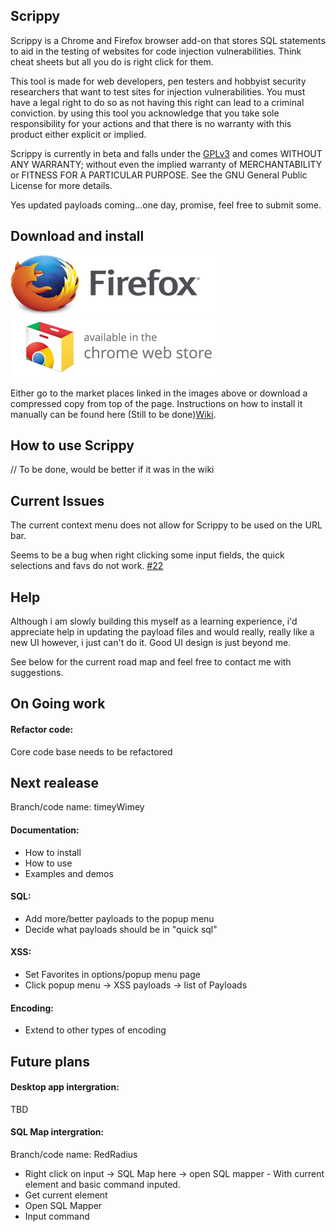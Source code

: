 ## Scrippy
Scrippy is a Chrome and Firefox browser add-on that stores SQL statements to aid in the testing of websites for code injection vulnerabilities. Think cheat sheets but all you do is right click for them.  

This tool is made for web developers, pen testers and hobbyist security researchers that want to test sites for injection vulnerabilities. You must have a legal right to do so as not having this right can lead to a criminal conviction. by using this tool you acknowledge that you take sole responsibility for your actions and that there is no warranty with this product either explicit or implied. 

Scrippy is currently in beta and falls under the [GPLv3](http://www.gnu.org/licenses/gpl.html "GPLv3") and comes WITHOUT ANY WARRANTY; without even the implied warranty of MERCHANTABILITY or FITNESS FOR A PARTICULAR PURPOSE. See the GNU General Public License for more details.

Yes updated payloads coming...one day, promise, feel free to submit some.

## Download and install

 [![Firefox](firefoxpng.png)](https://addons.mozilla.org/en-US/firefox/addon/scrippy/) [![Chrome](chromelogo.png)](https://chrome.google.com/webstore/detail/scrippy/iihdoobgnenacmgkoghchfionpnleoea "Scrippy on Chrome Extension Store")


Either go to the market places linked in the images above or download a compressed copy from top of the page. Instructions on how to install it manually can be found here (Still to be done)[Wiki](https://github.com/Lmnoppy/Scrippy/wiki "Scrippy Wiki").

## How to use Scrippy

// To be done, would be better if it was in the wiki

## Current Issues
The current context menu does not allow for Scrippy to be used on the URL bar.

Seems to be a bug when right clicking some input fields, the quick selections and favs do not work. [#22](https://github.com/Lmnoppy/Scrippy/issues/22 "On some input... #22")  

## Help
Although i am slowly building this myself as a learning experience, i'd appreciate help in updating the payload files and would really, really like a new UI however, i just can't do it. Good UI design is just beyond me.

See below for the current road map and feel free to contact me with suggestions. 

## On Going work

#### Refactor code:
Core code base needs to be refactored 

## Next realease  
Branch/code name: timeyWimey

#### Documentation:
*   How to install
*   How to use
*   Examples and demos

#### SQL:
*   Add more/better payloads to the popup menu
*   Decide what payloads should be in "quick sql" 

#### XSS:
*    Set Favorites in options/popup menu page
*    Click popup menu -> XSS payloads -> list of Payloads

#### Encoding:
*   Extend to other types of encoding

## Future plans

#### Desktop app intergration:
TBD

#### SQL Map intergration:
Branch/code name: RedRadius

*    Right click on input -> SQL Map here -> open SQL mapper - With current element and basic command inputed.
*    Get current element 
*    Open SQL Mapper
*    Input command         
